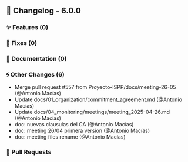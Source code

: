## 🚀 Changelog - 6.0.0

### ✨ Features (0)

### 🐛 Fixes (0)

### 📖 Documentation (0)

### 🌀 Other Changes (6)
- Merge pull request #557 from Proyecto-ISPP/docs/meeting-26-05 (@Antonio Macías)
- Update docs/01_organization/commitment_agreement.md (@Antonio Macías)
- Update docs/04_monitoring/meetings/meeting_2025-04-26.md (@Antonio Macías)
- doc: nuevas clausulas del CA (@Antonio Macías)
- doc: meeting 26/04 primera version (@Antonio Macías)
- doc: meeting files rename (@Antonio Macías)
### 🔗 Pull Requests
